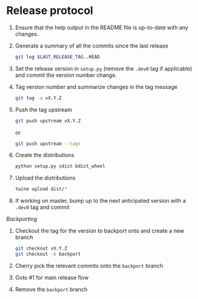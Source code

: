 # Release protocol

1.  Ensure that the help output in the README file is up-to-date with any
    changes.

2.  Generate a summary of all the commits since the last release

    ```bash
    git log $LAST_RELEASE_TAG..HEAD
    ```

3.  Set the release version in `setup.py` (remove the `.dev0` tag if
    applicable) and commit the version number change.

4.  Tag version number and summarize changes in the tag message

    ```bash
    git tag -a vX.Y.Z
    ```

5.  Push the tag upstream

    ```bash
    git push upstream vX.Y.Z
    ```

    or

    ```bash
    git push upstream --tags
    ```

6.  Create the distributions

    ```bash
    python setup.py sdist bdist_wheel
    ```

8.  Upload the distributions

    ```bash
    twine upload dist/*
    ```

7.  If working on master, bump up to the next anticipated version with a
    `.dev0` tag and commit


*Backporting*

1.  Checkout the tag for the version to backport onto and create a new branch

    ```bash
    git checkout vX.Y.Z
    git checkout -b backport
    ```

2.  Cherry pick the relevant commits onto the `backport` branch

3.  Goto #1 for main release flow

4.  Remove the `backport` branch
